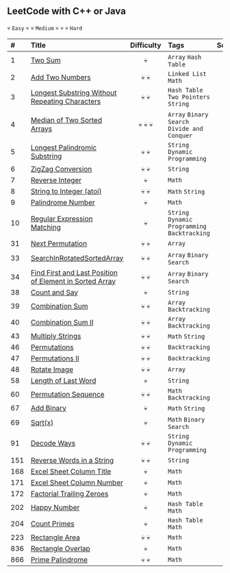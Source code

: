 ## LeetCode with C++ or Java

:skull: `Easy` :skull: :skull: `Medium` :skull: :skull: :skull: `Hard`

| #         | Title     | Difficulty | Tags      | Solution   |
| :-------- | :-------- | :--------: | :-------- | :--------: |
| 1 | [Two Sum](https://leetcode.com/problems/two-sum/description/) | :skull: | `Array` `Hash Table` | [Java](https://github.com/trierbo/LeetCode/blob/master/Array/1_TwoSum/Solution.java) |
| 2 | [Add Two Numbers](https://leetcode.com/problems/add-two-numbers/description/) | :skull: :skull: | `Linked List` `Math` | [Java](https://github.com/trierbo/LeetCode/blob/master/LinkedList/2_AddTwoNumbers/Solution.java) |
| 3 | [Longest Substring Without Repeating Characters](https://leetcode.com/problems/longest-substring-without-repeating-characters/description/) | :skull: :skull: | `Hash Table` `Two Pointers` `String` | [Java](https://github.com/trierbo/LeetCode/blob/master/String/3_LongestSubstringWithoutRepeatingCharacters/Sotution.java) |
| 4 | [Median of Two Sorted Arrays](https://leetcode.com/problems/median-of-two-sorted-arrays/description/) | :skull: :skull: :skull: | `Array` `Binary Search` `Divide and Conquer` | [Java](https://github.com/trierbo/LeetCode/blob/master/Array/4_MedianTwoSortedArrays/Solution.java) |
| 5 | [Longest Palindromic Substring](https://leetcode.com/problems/longest-palindromic-substring/description/) | :skull: :skull: | `String` `Dynamic Programming` | [Java](https://github.com/trierbo/LeetCode/blob/master/String/5_LongestPalindromic/Sotution.java) |
| 6 | [ZigZag Conversion](https://leetcode.com/problems/zigzag-conversion/description/) | :skull: :skull: | `String` | [Java](https://github.com/trierbo/LeetCode/blob/master/String/6_Zigzag/Solution.java) |
| 7 | [Reverse Integer]() | :skull: | `Math` | [Java](https://github.com/trierbo/LeetCode/blob/master/Math/7_ReverseInteger/Solution.java) |
| 8 | [String to Integer (atoi)](https://leetcode.com/problems/string-to-integer-atoi/description/) | :skull: :skull: | `Math` `String` | [Java](https://github.com/trierbo/LeetCode/blob/master/String/8_Atoi/Solution.java) |
| 9 | [Palindrome Number](https://leetcode.com/problems/palindrome-number/description/) | :skull: | `Math` | [Java](https://github.com/trierbo/LeetCode/blob/master/Math/9_PalindromeNumber/Solution.java) |
| 10 | [Regular Expression Matching](https://leetcode.com/problems/regular-expression-matching/description/) | :skull: | `String` `Dynamic Programming` `Backtracking` | [Java](https://github.com/trierbo/LeetCode/blob/master/String/10_RegularExpression/Solution.java) |
| 31 | [Next Permutation](https://leetcode.com/problems/next-permutation/) | :skull: :skull: | `Array`| [C++](https://github.com/trierbo/LeetCode/blob/master/Array/31_NextPermutation.cpp) |
| 33 | [SearchInRotatedSortedArray](https://leetcode.com/problems/search-in-rotated-sorted-array/) | :skull: :skull: | `Array` `Binary Search` | [C++](https://github.com/trierbo/LeetCode/blob/master/Array/33_SearchInRotatedSortedArray) |
| 34 | [Find First and Last Position of Element in Sorted Array](https://leetcode.com/problems/find-first-and-last-position-of-element-in-sorted-array/) | :skull: :skull: | `Array` `Binary Search` | [C++](https://github.com/trierbo/LeetCode/blob/master/BinarySearch/34_FindFirstAndLastPositionOfElementInSortedArray) |
| 38 | [Count and Say](https://leetcode.com/problems/count-and-say/description/) | :skull: | `String` | [C++](https://github.com/trierbo/LeetCode/blob/master/String/38_CountandSay.cpp) |
| 39 | [Combination Sum](https://leetcode.com/problems/combination-sum/) | :skull: :skull: | `Array` `Backtracking` | [C++](https://github.com/trierbo/LeetCode/blob/master/Backtracking/39_CombinationSum.cpp) |
| 40 | [Combination Sum II](https://leetcode.com/problems/combination-sum-ii/) | :skull: :skull: | `Array` `Backtracking` | [C++](https://github.com/trierbo/LeetCode/blob/master/Backtracking/40_CombinationSumII.cpp) |
| 43 | [Multiply Strings](https://leetcode.com/problems/multiply-strings/description/) | :skull: :skull: | `Math` `String` | [C++](https://github.com/trierbo/LeetCode/blob/master/Math/43_MultiplyStrings.cpp) |
| 46 | [Permutations](https://leetcode.com/problems/permutations/) | :skull: :skull: | `Backtracking` | [C++](https://github.com/trierbo/LeetCode/blob/master/Backtracking/46_Permutations.cpp) |
| 47 | [Permutations II](https://leetcode.com/problems/permutations-ii/) | :skull: :skull: | `Backtracking` | [C++](https://github.com/trierbo/LeetCode/blob/master/Backtracking/47_PermutationsII.cpp) |
| 48 | [Rotate Image](https://leetcode.com/problems/rotate-image/) | :skull: :skull: | `Array` | [C++](https://github.com/trierbo/LeetCode/blob/master/Array/48_RotateImage.cpp) |
| 58 | [Length of Last Word](https://leetcode.com/problems/length-of-last-word/description/) | :skull: | `String` | [C++](https://github.com/trierbo/LeetCode/blob/master/String/58_LengthofLastWord.cpp) |
| 60 | [Permutation Sequence](https://leetcode.com/problems/permutation-sequence/description/) | :skull: :skull: | `Math` `Backtracking` | [C++](https://github.com/trierbo/LeetCode/blob/master/Math/60_PermutationSequence.cpp) |
| 67 | [Add Binary](https://leetcode.com/problems/add-binary/description/) | :skull: | `Math` `String` | [C++](https://github.com/trierbo/LeetCode/blob/master/Math/67_AddBinary.cpp) |
| 69 | [Sqrt(x)](https://leetcode.com/problems/sqrtx/) | :skull: | `Math` `Binary Search` | [C++](https://github.com/trierbo/LeetCode/blob/master/Math/69_Sqrt(x).cpp) |
| 91 | [Decode Ways](https://leetcode.com/problems/decode-ways/description/) | :skull: :skull: | `String` `Dynamic Programming`| [C++](https://github.com/trierbo/LeetCode/blob/master/DynamicProgramming/91_DecodeWays.cpp) |
| 151 | [Reverse Words in a String](https://leetcode.com/problems/reverse-words-in-a-string/description/) | :skull: :skull: | `String` | [C++](https://github.com/trierbo/LeetCode/blob/master/String/151_ReverseWordsinaString.cpp) |
| 168 | [Excel Sheet Column Title](https://leetcode.com/problems/excel-sheet-column-number/) | :skull: | `Math` | [C++](https://github.com/trierbo/LeetCode/blob/master/Math/168_ExcelSheetColumnTitle.cpp) |
| 171 | [Excel Sheet Column Number](https://leetcode.com/problems/excel-sheet-column-number/) | :skull: | `Math` | [C++](https://github.com/trierbo/LeetCode/blob/master/Math/171_ExcelSheetColumnNumber.cpp) |
| 172 | [Factorial Trailing Zeroes](https://leetcode.com/problems/factorial-trailing-zeroes/) | :skull: | `Math` | [C++](https://github.com/trierbo/LeetCode/blob/master/Math/172_FactorialTrailingZeroes.cpp) |
| 202 | [Happy Number](https://leetcode.com/problems/happy-number/) | :skull: | `Hash Table` `Math` | [C++](https://github.com/trierbo/LeetCode/blob/master/Math/202_HappyNumber.cpp) |
| 204 | [Count Primes](https://leetcode.com/problems/count-primes/) | :skull: | `Hash Table` `Math` | [C++](https://github.com/trierbo/LeetCode/blob/master/Math/204_CountPrimes.cpp) |
| 223 | [Rectangle Area](https://leetcode.com/problems/rectangle-area/description/) | :skull: :skull: | `Math` | [C++](https://github.com/trierbo/LeetCode/blob/master/Math/223_RectangleArea.cpp) |
| 836 | [Rectangle Overlap](https://leetcode.com/problems/rectangle-overlap/description/) | :skull: | `Math`| [C++](https://github.com/trierbo/LeetCode/blob/master/Math/836_RectangleOverlap.cpp) |
| 866 | [Prime Palindrome](https://leetcode.com/problems/prime-palindrome/description/) | :skull: :skull: | `Math` | [C++](https://github.com/trierbo/LeetCode/blob/master/Math/866_PrimePalindrome.cpp) |